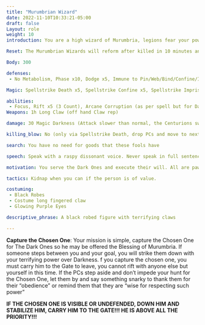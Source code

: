 ```yaml
---
title: "Murumbrian Wizard"
date: 2022-11-10T10:33:21-05:00
draft: false
Layout: role
weight: 10
introduction: You are a high wizard of Murumbria, legions fear your power and cunning. You are the highest rank under the Dark Ones, even Centurions bow to you. 

Reset: The Murumbrian Wizards will reform after killed in 10 minutes and resume their mission until the 1hr timer is over or gate is destroyed.

Body: 300

defenses: 
 - No Metabolism, Phase x10, Dodge x5, Immune to Pin/Web/Bind/Confine/Imprison, Immune to Charm/Command, Healed by Darkness and Time, Double Damage from Light, Threshold 5

Magic: Spellstrike Death x5, Spellstrike Confine x5, Spellstrike Imprison x5, Spellstrike Taint Blood x5, Spellstrike Destruction x5, Spellstrike Paralysis x5, Spellstrike 50 Elemental Darkness x10

abilities: 
 - Focus, Rift x5 (3 Count), Arcane Corruption (as per spell but for Darkness) x3)
Weapons: 1h Long Claw (off hand Claw rep)

damage: 30 Magic Darkness (Attack slower than normal, the Centurions swing normal speed)

killing_blow: No (only via Spellstrike Death, drop PCs and move to next target, all while seeking the Chosen One)

search: You have no need for goods that these fools have 

speech: Speak with a raspy dissonant voice. Never speak in full sentences, speak in riddles, be very cryptic. 

motivation: You serve the Dark Ones and execute their will. All are pawns in a greater game, you are the bishop on this chessboard ignore the lesser pieces and go for the victory.

tactics: Kidnap when you can if the person is of value.

costuming:  
 - Black Robes
 - Costume long fingered claw
 - Glowing Purple Eyes

descriptive_phrase: A black robed figure with terrifying claws 

---
```


**Capture the Chosen One**: Your mission is simple, capture the Chosen One for The Dark Ones so he may be offered the Blessing of Murumbria. If someone steps between you and your goal, you will strike them down with your terrifying power over Darkness. f you capture the chosen one, you must carry him to the Gate to leave, you cannot rift with anyone else but yourself in this time. If the PCs step aside and don’t impede your hunt for the Chosen One, let them by and say something snarky to thank them for their “obedience” or remind them that they are “wise for respecting such power”

**IF THE CHOSEN ONE IS VISIBLE OR UNDEFENDED, DOWN HIM AND STABILIZE HIM, CARRY HIM TO THE GATE!!! HE IS ABOVE ALL THE PRIORITY!!!**
